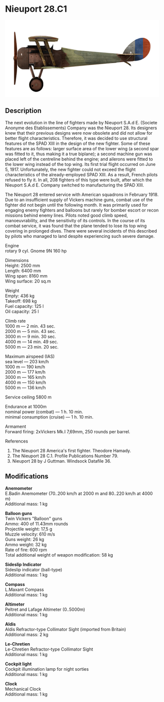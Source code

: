 # Nieuport 28.C1

![nieuport28](../images/planes/nieuport28.png)

## Description

The next evolution in the line of fighters made by Nieuport S.A.d E. (Societe Anonyme des Etablissements) Company was the Nieuport 28. Its designers knew that their previous designs were now obsolete and did not allow for better flight characteristics. Therefore, it was decided to use structural features of the SPAD XIII in the design of the new fighter. Some of these features are as follows: larger surface area of the lower wing (a second spar was fitted to it, thus making it a true biplane); a second machine gun was placed left of the centreline behind the engine; and ailerons were fitted to the lower wing instead of the top wing. Its first trial flight occurred on June 5, 1917. Unfortunately, the new fighter could not exceed the flight characteristics of the already-employed SPAD XIII. As a result, French pilots refused to fly it. In all, 208 fighters of this type were built, after which the Nieuport S.A.d E. Company switched to manufacturing the SPAD XIII.  
  
The Nieuport 28 entered service with American squadrons in February 1918. Due to an insufficient supply of Vickers machine guns, combat use of the fighter did not begin until the following month. It was primarily used for engaging enemy fighters and balloons but rarely for bomber escort or recon missions behind enemy lines. Pilots noted good climb speed, manoeuvrability, and the sensitivity of its controls. In the course of its combat service, it was found that the plane tended to lose its top wing covering in prolonged dives. There were several incidents of this described by pilots who managed to land despite experiencing such severe damage.  
  
  
Engine  
rotary 9 cyl. Gnome 9N 160 hp  
  
Dimensions  
Height: 2500 mm  
Length: 6400 mm  
Wing span: 8160 mm  
Wing surface: 20 sq.m  
  
Weight  
Empty: 436 kg  
Takeoff: 698 kg  
Fuel capacity: 125 l  
Oil capacity: 25 l  
  
Climb rate  
1000 m — 2 min. 43 sec.  
2000 m — 5 min. 43 sec.  
3000 m — 9 min. 30 sec.  
4000 m — 14 min. 49 sec.  
5000 m — 23 min. 20 sec.  
  
Maximum airspeed (IAS)  
sea level — 203 km/h  
1000 m — 190 km/h  
2000 m — 177 km/h  
3000 m — 165 km/h  
4000 m — 150 km/h  
5000 m — 136 km/h  
  
Service ceiling 5800 m  
  
Endurance at 1000m  
nominal power (combat) — 1 h. 10 min.  
minimal consumption (cruise) — 1 h. 10 min.  
  
Armament  
Forward firing: 2хVickers Mk.I 7,69mm, 250 rounds per barrel.  
  
References  
1) The Nieuport 28 America\'s first fighter. Theodore Hamady.  
2) The Nieuport 28 C.1. Profile Publications Number 79.  
3) Nieuport 28 by J Guttman. Windsock Datafile 36.

## Modifications

**Anemometer**  
E.Badin Anemometer (70..200 km/h at 2000 m and 80..220 km/h at 4000 m)  
Additional mass: 1 kg

**Balloon guns**  
Twin Vickers "Balloon" guns  
Ammo: 400 of 11.43mm rounds  
Projectile weight: 17,5 g  
Muzzle velocity: 610 m/s  
Guns weight: 26 kg  
Ammo weight: 32 kg  
Rate of fire: 600 rpm  
Total additional weight of weapon modification: 58 kg

**Sideslip Indicator**  
Sideslip indicator (ball-type)  
Additional mass: 1 kg

**Compass**  
L.Maxant Compass  
Additional mass: 1 kg

**Altimeter**  
Peltret and Lafage Altimeter (0..5000m)  
Additional mass: 1 kg

**Aldis**  
Aldis Refractor-type Collimator Sight (imported from Britain)  
Additional mass: 2 kg

**Le-Chretien**  
Le-Chretien Refractor-type Collimator Sight  
Additional mass: 1 kg

**Cockpit light**  
Cockpit illumination lamp for night sorties  
Additional mass: 1 kg

**Clock**  
Mechanical Clock  
Additional mass: 1 kg
